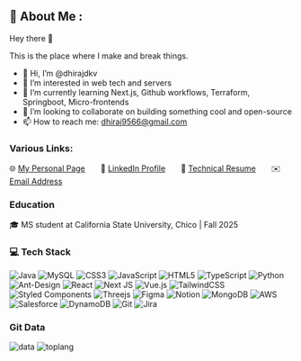 ## 💫 About Me :
Hey there 👋

This is the place where I make and break things.

- 👋 Hi, I’m @dhirajdkv
- 👀 I’m interested in web tech and servers
- 🌱 I’m currently learning Next.js, Github workflows, Terraform, Springboot, Micro-frontends
- 💞️ I’m looking to collaborate on building something cool and open-source
- 📫 How to reach me: dhiraj9566@gmail.com

### Various Links:

🌐 [My Personal Page](https://dhirajdkv.github.io/) &nbsp; &nbsp; &nbsp;
📎 [LinkedIn Profile](https://www.linkedin.com/in/dhirajkumard/) &nbsp; &nbsp; &nbsp;
📄 [Technical Resume](https://dhirajdkv.github.io/static/media/CV.496f7623456d5a39a25f.pdf) &nbsp; &nbsp; &nbsp;
✉️ [Email Address](mailto:dhiraj9566@gmail.com)

### Education

🎓 MS student at California State University, Chico | Fall 2025

### 💻 Tech Stack
![Java](https://img.shields.io/badge/Java-ED8B00?style=for-the-badge&logo=openjdk&logoColor=white) ![MySQL](https://shields.io/badge/MySQL-lightgrey?logo=mysql&style=plastic&logoColor=white&labelColor=blue) ![CSS3](https://img.shields.io/badge/css3-%231572B6.svg?style=for-the-badge&logo=css3&logoColor=white) ![JavaScript](https://img.shields.io/badge/javascript-%23323330.svg?style=for-the-badge&logo=javascript&logoColor=%23F7DF1E) ![HTML5](https://img.shields.io/badge/html5-%23E34F26.svg?style=for-the-badge&logo=html5&logoColor=white) ![TypeScript](https://img.shields.io/badge/typescript-%23007ACC.svg?style=for-the-badge&logo=typescript&logoColor=white) ![Python](https://img.shields.io/badge/Python-3776AB?style=for-the-badge&logo=python&logoColor=white) ![Ant-Design](https://img.shields.io/badge/-AntDesign-%230170FE?style=for-the-badge&logo=ant-design&logoColor=white) ![React](https://img.shields.io/badge/react-%2320232a.svg?style=for-the-badge&logo=react&logoColor=%2361DAFB) ![Next JS](https://img.shields.io/badge/Next-black?style=for-the-badge&logo=next.js&logoColor=white) ![Vue.js](https://img.shields.io/badge/vuejs-%2335495e.svg?style=for-the-badge&logo=vuedotjs&logoColor=%234FC08D) ![TailwindCSS](https://img.shields.io/badge/tailwindcss-%2338B2AC.svg?style=for-the-badge&logo=tailwind-css&logoColor=white) ![Styled Components](https://img.shields.io/badge/styled--components-DB7093?style=for-the-badge&logo=styled-components&logoColor=white) ![Threejs](https://img.shields.io/badge/threejs-black?style=for-the-badge&logo=three.js&logoColor=white)	![Figma](https://img.shields.io/badge/figma-%23F24E1E.svg?style=for-the-badge&logo=figma&logoColor=white) ![Notion](https://img.shields.io/badge/Notion-%23000000.svg?style=for-the-badge&logo=notion&logoColor=white) ![MongoDB](https://img.shields.io/badge/MongoDB-4EA94B?style=for-the-badge&logo=mongodb&logoColor=white) ![AWS](https://img.shields.io/badge/Amazon_AWS-FF9900?style=for-the-badge&logo=amazonaws&logoColor=white) ![Salesforce](https://img.shields.io/badge/Salesforce-00A1E0?style=for-the-badge&logo=Salesforce&logoColor=white) ![DynamoDB](https://img.shields.io/badge/Amazon%20DynamoDB-4053D6?style=for-the-badge&logo=Amazon%20DynamoDB&logoColor=white) ![Git](https://img.shields.io/badge/GIT-E44C30?style=for-the-badge&logo=git&logoColor=white) ![Jira](https://img.shields.io/badge/Jira-0052CC?style=for-the-badge&logo=Jira&logoColor=white) 

### Git Data
![data](https://github-readme-stats.vercel.app/api?username=cb-dhiraj&theme=blue-green)
![toplang](https://github-readme-stats.vercel.app/api/top-langs/?username=cb-dhiraj&theme=blue-green)
<!---
cb-dhiraj/cb-dhiraj is a ✨ special ✨ repository because its `README.md` (this file) appears on your GitHub profile.
You can click the Preview link to take a look at your changes.
--->
